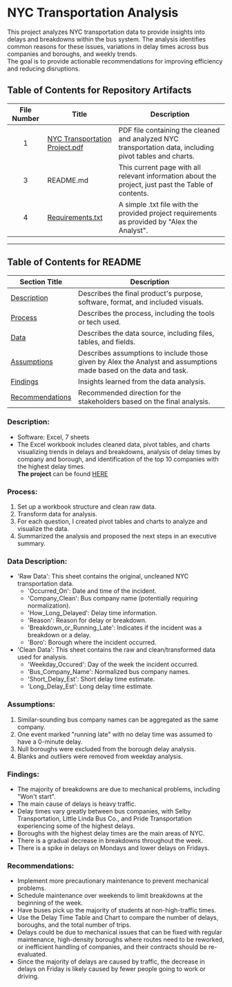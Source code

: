 # NYC Transportation Analysis

This project analyzes NYC transportation data to provide insights into delays and breakdowns within the bus system. The analysis identifies common reasons for these issues, variations in delay times across bus companies and boroughs, and weekly trends.  
The goal is to provide actionable recommendations for improving efficiency and reducing disruptions.

<!--
🎥 **The Loom Video Overview** can be found [HERE]()
-->

## Table of Contents for Repository Artifacts
| File Number | Title | Description |
| :---------: | ----- | ----------- |
| 1 | [NYC Transportation Project.pdf](https://github.com/Tiffany-Bergett/Data_Analytic_Projects/blob/main/NYC%20Transportation/NYC%20Transportation%20Project.pdf) | PDF file containing the cleaned and analyzed NYC transportation data, including pivot tables and charts. |
| 3 | README.md | This current page with all relevant information about the project, just past the Table of contents. |
| 4 | [Requirements.txt](https://github.com/Tiffany-Bergett/Data_Analytic_Projects/blob/main/NYC%20Transportation/Requirements.txt) | A simple .txt file with the provided project requirements as provided by "Alex the Analyst". |

---

## Table of Contents for README
| Section Title | Description |
| ------------- | ----------- |
| [Description](https://github.com/Tiffany-Bergett/Data_Analytic_Projects/tree/main/NYC%20Transportation#description) | Describes the final product's purpose, software, format, and included visuals. |
| [Process](https://github.com/Tiffany-Bergett/Data_Analytic_Projects/tree/main/NYC%20Transportation#process) | Describes the process, including the tools or tech used. |
| [Data](https://github.com/Tiffany-Bergett/Data_Analytic_Projects/tree/main/NYC%20Transportation#data-description) | Describes the data source, including files, tables, and fields. |
| [Assumptions](https://github.com/Tiffany-Bergett/Data_Analytic_Projects/tree/main/NYC%20Transportation#assumptions) | Describes assumptions to include those given by Alex the Analyst and assumptions made based on the data and task. |
| [Findings](https://github.com/Tiffany-Bergett/Data_Analytic_Projects/tree/main/NYC%20Transportation#findings) | Insights learned from the data analysis. |
| [Recommendations](https://github.com/Tiffany-Bergett/Data_Analytic_Projects/tree/main/NYC%20Transportation#recommendations) | Recommended direction for the stakeholders based on the final analysis. |

### Description:  
* Software: Excel, 7 sheets
* The Excel workbook includes cleaned data, pivot tables, and charts visualizing trends in delays and breakdowns, analysis of delay times by company and borough, and identification of the top 10 companies with the highest delay times.  
**The project** can be found [HERE](https://docs.google.com/spreadsheets/d/11g0H_hpKuW9gY2ppFh8apFvPY88fVrzq/edit?usp=sharing&ouid=101031187502320177888&rtpof=true&sd=true)  

### Process:  
1) Set up a workbook structure and clean raw data.
2) Transform data for analysis.
3) For each question, I created pivot tables and charts to analyze and visualize the data.
4) Summarized the analysis and proposed the next steps in an executive summary.

### Data Description:  
* 'Raw Data': This sheet contains the original, uncleaned NYC transportation data. 
    * 'Occurred_On': Date and time of the incident. 
    * 'Company_Clean': Bus company name (potentially requiring normalization).
    * 'How_Long_Delayed': Delay time information. 
    * 'Reason': Reason for delay or breakdown. 
    * 'Breakdown_or_Running_Late': Indicates if the incident was a breakdown or a delay. 
    * 'Boro': Borough where the incident occurred.
* 'Clean Data': This sheet contains the raw and clean/transformed data used for analysis.
    * 'Weekday_Occured': Day of the week the incident occurred. 
    * 'Bus_Company_Name': Normalized bus company names.
    * 'Short_Delay_Est': Short delay time estimate. 
    * 'Long_Delay_Est': Long delay time estimate. 

### Assumptions:  
1) Similar-sounding bus company names can be aggregated as the same company. 
2) One event marked "running late" with no delay time was assumed to have a 0-minute delay. 
3) Null boroughs were excluded from the borough delay analysis. 
4) Blanks and outliers were removed from weekday analysis.

### Findings:  
* The majority of breakdowns are due to mechanical problems, including "Won't start". 
* The main cause of delays is heavy traffic. 
* Delay times vary greatly between bus companies, with Selby Transportation, Little Linda Bus Co., and Pride Transportation experiencing some of the highest delays. 
* Boroughs with the highest delay times are the main areas of NYC. 
* There is a gradual decrease in breakdowns throughout the week.
* There is a spike in delays on Mondays and lower delays on Fridays.

### Recommendations:  
* Implement more precautionary maintenance to prevent mechanical problems.
* Schedule maintenance over weekends to limit breakdowns at the beginning of the week. 
* Have buses pick up the majority of students at non-high-traffic times. 
* Use the Delay Time Table and Chart to compare the number of delays, boroughs, and the total number of trips. 
* Delays could be due to mechanical issues that can be fixed with regular maintenance, high-density boroughs where routes need to be reworked, or inefficient handling of companies, and their contracts should be re-evaluated. 
* Since the majority of delays are caused by traffic, the decrease in delays on Friday is likely caused by fewer people going to work or driving. 
